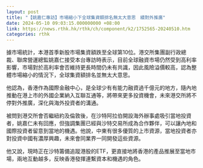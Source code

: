 ```yaml
---
layout: post
title: "【姚嘉仁專訪】市場縮小下全球集資額排名無太大意思　續對外推廣"
date: 2024-05-10 09:03:15.000000000 +08:00
link: https://news.rthk.hk/rthk/ch/component/k2/1752565-20240510.htm
categories: rthk
---
```


據市場統計，本港首季新股市場集資額跌至全球第10位。港交所集團副行政總裁、聯席營運總監姚嘉仁接受本台專訪時表示，目前全球融資市場仍然受到高利率影響，市場對於高利率會否維持更長時間仍未有共識，因此風險溢價較高，認為整體市場縮小的情況下，全球集資額排名並無太大意思。

他認為，香港作為國際金融中心，是全球少有有能力融資過千億元的地方，隨內地推動在港上市的外國企業納入互聯互通等，將帶來更多投資機會，未來港交所將不停對外推廣，深化與海外投資者的溝通。

被問到港交所會否繼紐約及倫敦後，在沙特阿拉伯開設海外辦事處吸引當地投資者，姚嘉仁未有回應，但強調集團已經與沙特交易所成為合作夥伴，可以讓內地和國際投資者留意到當地的機遇。他說，中東有很多優質的上市資源，當地投資者亦對投資中國有濃厚興趣，未來會同業界一同開發這些資源。

他又說，現時正在沙特籌備追蹤港股的ETF，更直接地將香港的產品推展至當地市場，兩地互動越多，反映香港發揮連繫資本和機遇的角色。
